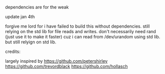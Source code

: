 dependencies are for the weak

update jan 4th

forgive me lord for i have failed to build this without dependencies. still relying on the std lib for file reads and writes. don't necessarily need rand (just use it to make it faster) cuz i can read from /dev/urandom using std lib. but still relyign on std lib.

credits:

largely inspired by https://github.com/petershirley https://github.com/trevordblack https://github.com/hollasch
